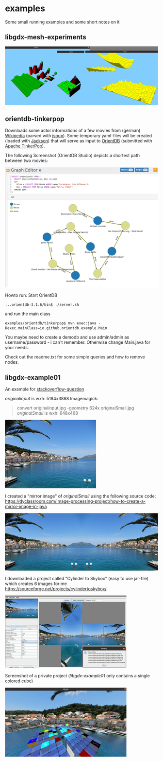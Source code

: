 # examples
Some small running examples and some short notes on it

## libgdx-mesh-experiments

![Alt text](/libgdx/example02meshes/src/main/resources/screenshot.jpg?raw=true "Screenshot")

## orientdb-tinkerpop

Downloads some actor informations of a few movies from (german) [Wikipedia](https://de.wikipedia.org/wiki/Wikipedia:Hauptseite) (parsed with [jsoup](https://jsoup.org/)). Some temporary yaml-files will be created (loaded with [Jackson](https://github.com/FasterXML/jackson)) that will serve as input to [OrientDB](https://www.orientdb.org/) (submitted with [Apache TinkerPop](https://tinkerpop.apache.org/)).

The following Screenshot (OrientDB Studio) depicts a shortest path between two movies:

![Image of shortestpath](https://github.com/oliverbauer/examples/blob/master/orientdb/tinkerpop/src/main/screenshots/shortestPath.jpg)

Howto run: Start OrientDB
```
...orientdb-3.1.6/bin$ ./server.sh
```
and run the main class
```
examples/orientdb/tinkerpop$ mvn exec:java -Dexec.mainClass=io.github.orientdb.example.Main
```
You maybe need to create a demodb and use admin/admin as username/password - i can't remember. Otherwise change Main.java for your needs.

Check out the readme.txt for some simple queries and how to remove nodes.

## libgdx-example01
An example for [stackoverflow-question](https://stackoverflow.com/questions/63446137/3d-background-in-libgdx-without-using-blender-fbx-conv)

*originalinput* is wxh: 5184x3888
Imagemagick:
> convert originalinput.jpg -geometry 624x originalSmall.jpg
*originalSmall* is wxh: 648x468

![Image of originalSmall](https://github.com/oliverbauer/examples/blob/master/images/example01/originalSmall.jpg)

I created a "mirror image" of *originalSmall* using the following source code:
https://dyclassroom.com/image-processing-project/how-to-create-a-mirror-image-in-java

![Image of mirrored](https://github.com/oliverbauer/examples/blob/master/images/example01/originalSmallMirror.jpg)

I downloaded a project called "Cylinder to Skybox" (easy to use jar-file) which creates 6 images for me
https://sourceforge.net/projects/cylindertoskybox/

![Image of Cylinder To Skybox](https://github.com/oliverbauer/examples/blob/master/images/example01/cylinderToSkybox.jpg)

Screenshot of a private project (*libgdx-example01* only contains a single colored cube)

![Image of originalSmall](https://github.com/oliverbauer/examples/blob/master/images/example01/screenshot.jpg)
